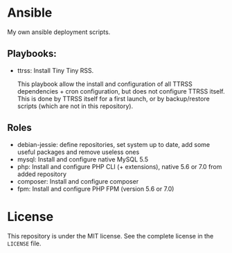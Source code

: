 # Ansible

My own ansible deployment scripts.

## Playbooks:
  
- ttrss: Install Tiny Tiny RSS.
  
  This playbook allow the install and configuration of all TTRSS dependencies + cron configuration, but does not configure TTRSS itself.
  This is done by TTRSS itself for a first launch, or by backup/restore scripts (which are not in this repository).

## Roles

- debian-jessie: define repositories, set system up to date, add some useful packages and remove useless ones
- mysql: Install and configure native MySQL 5.5
- php: Install and configure PHP CLI (+ extensions), native 5.6 or 7.0 from added repository
- composer: Install and configure composer
- fpm: Install and configure PHP FPM (version 5.6 or 7.0)

# License

This repository is under the MIT license. See the complete license in the `LICENSE` file.
